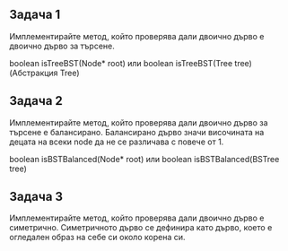 ## **Задача 1**

Имплементирайте метод, който проверява дали двоично дърво e двоично дърво за търсене.

boolean isTreeBST(Node* root) или boolean isTreeBST(Tree tree) (Абстракция Tree)

## **Задача 2**

Имплементирайте метод, който проверява дали двоично дърво за търсене е балансирано. Балансирано дърво значи височината на децата на всеки node да не се различава с повече от 1.

boolean isBSTBalanced(Node* root) или boolean isBSTBalanced(BSTree tree)

## **Задача 3**

Имплементирайте метод, който проверява дали двоично дърво е симетрично. Симетричното дърво се дефинира като дърво, което е огледален образ на себе си около корена си.
